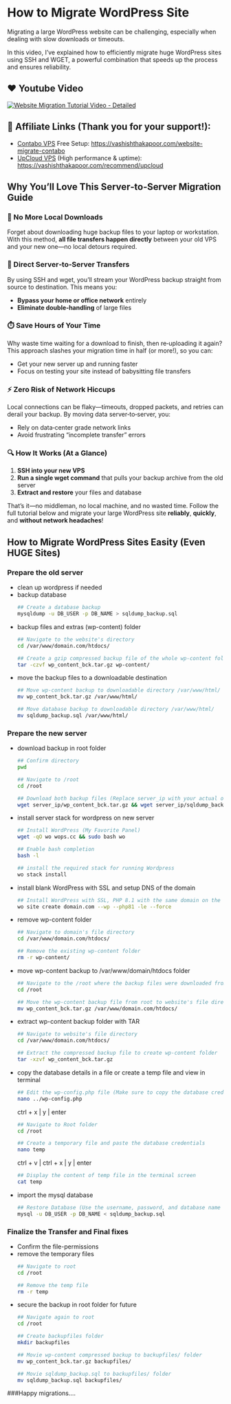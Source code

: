# How to Migrate WordPress Site
Migrating a large WordPress website can be challenging, especially when dealing with slow downloads or timeouts. 

In this video, I’ve explained how to efficiently migrate huge WordPress sites using SSH and WGET, a powerful combination that speeds up the process and ensures reliability.

## ❤️ Youtube Video

[![Website Migration Tutorial Video - Detailed](https://img.youtube.com/vi/D5vCuWfnWDI/0.jpg)](https://www.youtube.com/watch?v=D5vCuWfnWDI)

## 💼 Affiliate Links (Thank you for your support!):

- [Contabo VPS](https://vashishthakapoor.com/website-migrate-contabo) Free Setup: https://vashishthakapoor.com/website-migrate-contabo
- [UpCloud VPS](https://vashishthakapoor.com/recommend/upcloud) (High performance & uptime): https://vashishthakapoor.com/recommend/upcloud

## **Why You’ll Love This Server‑to‑Server Migration Guide**

### 🚫 No More Local Downloads  
Forget about downloading huge backup files to your laptop or workstation. With this method, **all file transfers happen directly** between your old VPS and your new one—no local detours required.

### 🔄 Direct Server‑to‑Server Transfers  
By using SSH and wget, you’ll stream your WordPress backup straight from source to destination. This means you:
- **Bypass your home or office network** entirely  
- **Eliminate double‑handling** of large files  

### ⏱️ Save Hours of Your Time  
Why waste time waiting for a download to finish, then re‑uploading it again? This approach slashes your migration time in half (or more!), so you can:
- Get your new server up and running faster  
- Focus on testing your site instead of babysitting file transfers  

### ⚡ Zero Risk of Network Hiccups  
Local connections can be flaky—timeouts, dropped packets, and retries can derail your backup. By moving data server‑to‑server, you:
- Rely on data‑center grade network links  
- Avoid frustrating “incomplete transfer” errors  

### 🔍 How It Works (At a Glance)
1. **SSH into your new VPS**  
2. **Run a single wget command** that pulls your backup archive from the old server  
3. **Extract and restore** your files and database  

That’s it—no middleman, no local machine, and no wasted time. Follow the full tutorial below and migrate your large WordPress site **reliably**, **quickly**, and **without network headaches**!

## How to Migrate WordPress Sites Easity (Even HUGE Sites)

### Prepare the old server
- clean up wordpress if needed
- backup database
   ```bash
   ## Create a database backup
   mysqldump -u DB_USER -p DB_NAME > sqldump_backup.sql
   ```
- backup files and extras (wp-content) folder
   ```bash
   ## Navigate to the website's directory
   cd /var/www/domain.com/htdocs/
   ```
   ```bash
   ## Create a gzip compressed backup file of the whole wp-content folder
   tar -czvf wp_content_bck.tar.gz wp-content/
   ```
- move the backup files to a downloadable destination
   ```bash
   ## Move wp-content backup to downloadable directory /var/www/html/
   mv wp_content_bck.tar.gz /var/www/html/
   ```
   ```bash
   ## Move database backup to downloadable directory /var/www/html/
   mv sqldump_backup.sql /var/www/html/
   ```

### Prepare the new server
- download backup in root folder
  ```bash
  ## Confirm directory
  pwd
  ```
  ```bash
  ## Navigate to /root
  cd /root
  ```
  ```bash
  ## Download both backup files (Replace server_ip with your actual old-server IP address)
  wget server_ip/wp_content_bck.tar.gz && wget server_ip/sqldump_backup.sql
  ```
- install server stack for wordpress on new server
  ```bash
  ## Install WordPress (My Favorite Panel)
  wget -qO wo wops.cc && sudo bash wo
  ```
  ```bash
  ## Enable bash completion
  bash -l
  ```
  ```bash
  ## install the required stack for running Wordpress
  wo stack install
  ```
- install blank WordPress with SSL and setup DNS of the domain
  ```bash
  ## Install WordPress with SSL, PHP 8.1 with the same domain on the new server
  wo site create domain.com --wp --php81 -le --force
  ```
- remove wp-content folder
  ```bash
  ## Navigate to domain's file directory
  cd /var/www/domain.com/htdocs/
  ```
  ```bash
  ## Remove the existing wp-content folder
  rm -r wp-content/
  ```
- move wp-content backup to /var/www/domain/htdocs folder
  ```bash
  ## Navigate to the /root where the backup files were downloaded from old-server
  cd /root
  ```
  ```bash
  ## Move the wp-content backup file from root to website's file directory
  mv wp_content_bck.tar.gz /var/www/domain.com/htdocs/
  ```
- extract wp-content backup folder with TAR
  ```bash
  ## Navigate to website's file directory
  cd /var/www/domain.com/htdocs/
  ```
  ```bash
  ## Extract the compressed backup file to create wp-content folder
  tar -xzvf wp_content_bck.tar.gz
  ```
- copy the database details in a file or create a temp file and view in terminal
  ```bash
  ## Edit the wp-config.php file (Make sure to copy the database credentials)
  nano ../wp-config.php
  ```
   ctrl + x | y | enter
  ```bash
  ## Navigate to Root folder
  cd /root
  ```
  ```bash
  ## Create a temporary file and paste the database credentials
  nano temp
  ```
   ctrl + v | ctrl + x | y | enter
  ```bash
  ## Display the content of temp file in the terminal screen
  cat temp
  ```
- import the mysql database
  ```bash
  ## Restore Database (Use the username, password, and database name displayed in the terminal screen)
  mysql -u DB_USER -p DB_NAME < sqldump_backup.sql
  ```
### Finalize the Transfer and Final fixes

- Confirm the file-permissions
- remove the temporary files
  ```bash
  ## Navigate to root
  cd /root
  ```
  ```bash
  ## Remove the temp file
  rm -r temp
  ```
- secure the backup in root folder for future
  ```bash
  ## Navigate again to root
  cd /root
  ```
  ```bash
  ## Create backupfiles folder
  mkdir backupfiles
  ```
  ```bash
  ## Movie wp-content compressed backup to backupfiles/ folder
  mv wp_content_bck.tar.gz backupfiles/
  ```
  ```bash
  ## Movie sqldump_backup.sql to backupfiles/ folder
  mv sqldump_backup.sql backupfiles/
  ```

###Happy migrations....
